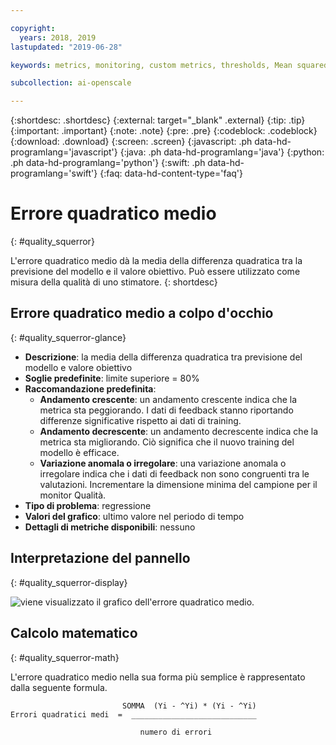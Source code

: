 ```yaml
---

copyright:
  years: 2018, 2019
lastupdated: "2019-06-28"

keywords: metrics, monitoring, custom metrics, thresholds, Mean squared error

subcollection: ai-openscale

---
```


{:shortdesc: .shortdesc}
{:external: target="_blank" .external}
{:tip: .tip}
{:important: .important}
{:note: .note}
{:pre: .pre}
{:codeblock: .codeblock}
{:download: .download}
{:screen: .screen}
{:javascript: .ph data-hd-programlang='javascript'}
{:java: .ph data-hd-programlang='java'}
{:python: .ph data-hd-programlang='python'}
{:swift: .ph data-hd-programlang='swift'}
{:faq: data-hd-content-type='faq'}

# Errore quadratico medio
{: #quality_squerror}

L'errore quadratico medio dà la media della differenza quadratica tra la previsione del modello e il valore obiettivo. Può essere utilizzato come misura della qualità di uno stimatore.
{: shortdesc}

## Errore quadratico medio a colpo d'occhio
{: #quality_squerror-glance}

- **Descrizione**: la media della differenza quadratica tra previsione del modello e valore obiettivo
- **Soglie predefinite**: limite superiore = 80%
- **Raccomandazione predefinita**:
   - **Andamento crescente**: un andamento crescente indica che la metrica sta peggiorando. I dati di feedback stanno riportando differenze significative rispetto ai dati di training.
   - **Andamento decrescente**: un andamento decrescente indica che la metrica sta migliorando. Ciò significa che il nuovo training del modello è efficace.
   - **Variazione anomala o irregolare**: una variazione anomala o irregolare indica che i dati di feedback non sono congruenti tra le valutazioni. Incrementare la dimensione minima del campione per il monitor Qualità.
- **Tipo di problema**: regressione
- **Valori del grafico**: ultimo valore nel periodo di tempo
- **Dettagli di metriche disponibili**: nessuno

## Interpretazione del pannello
{: #quality_squerror-display}

![viene visualizzato il grafico dell'errore quadratico medio.](images/xxxx.png)

## Calcolo matematico
{: #quality_squerror-math}

L'errore quadratico medio nella sua forma più semplice è rappresentato dalla seguente formula.

```
                         SOMMA  (Yi - ^Yi) * (Yi - ^Yi)
Errori quadratici medi  =  ____________________________

                             numero di errori
```
